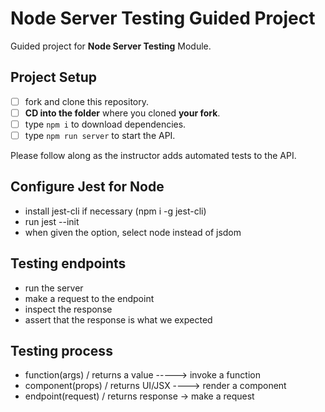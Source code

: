 # Node Server Testing Guided Project

Guided project for **Node Server Testing** Module.

## Project Setup

- [ ] fork and clone this repository.
- [ ] **CD into the folder** where you cloned **your fork**.
- [ ] type `npm i` to download dependencies.
- [ ] type `npm run server` to start the API.

Please follow along as the instructor adds automated tests to the API.

## Configure Jest for Node

- install jest-cli if necessary (npm i -g jest-cli)
- run jest --init
- when given the option, select node instead of jsdom

## Testing endpoints

- run the server
- make a request to the endpoint
- inspect the response
- assert that the response is what we expected

## Testing process

- function(args) / returns a value -----> invoke a function
- component(props) / returns UI/JSX ----> render a component
- endpoint(request) / returns response -> make a request
